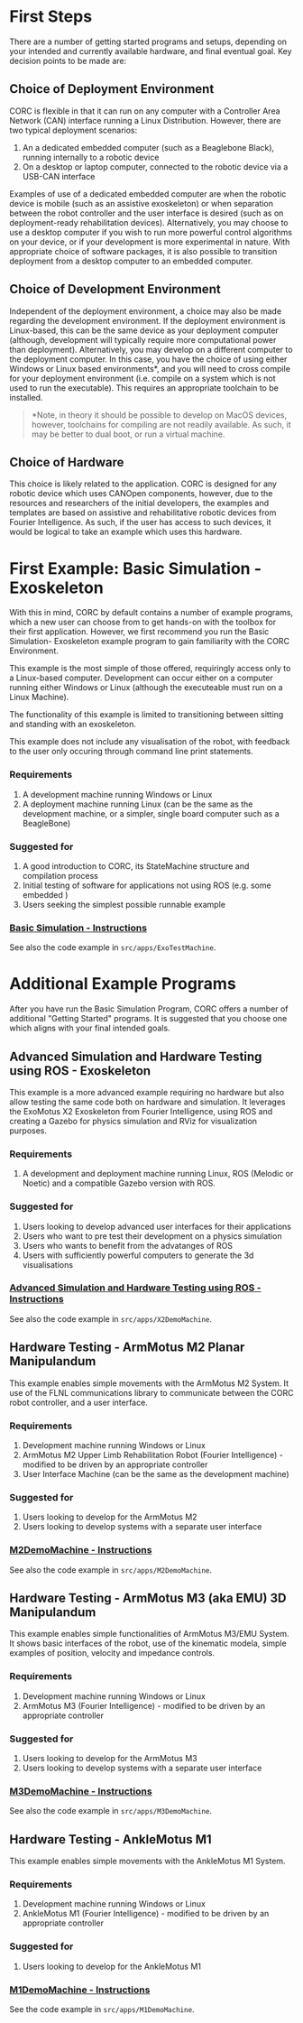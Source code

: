 # First Steps

There are a number of getting started programs and setups, depending on your intended and currently available hardware, and final eventual goal. Key decision points to be made are:

## Choice of Deployment Environment
CORC is flexible in that it can run on any computer with a Controller Area Network (CAN) interface running a Linux Distribution. However, there are two typical deployment scenarios:

1. An a dedicated embedded computer (such as a Beaglebone Black), running internally to a robotic device
2. On a desktop or laptop computer, connected to the robotic device via a USB-CAN interface

Examples of use of a dedicated embedded computer are when the robotic device is mobile (such as an assistive exoskeleton) or when separation between the robot controller and the user interface is desired (such as on deployment-ready rehabilitation devices). Alternatively, you may choose to use a desktop computer if you wish to run more powerful control algorithms on your device, or if your development is more experimental in nature. With appropriate choice of software packages, it is also possible to transition deployment from a desktop computer to an embedded computer. 

## Choice of Development Environment
Independent of the deployment environment, a choice may also be made regarding the development environment. If the deployment environment is Linux-based, this can be the same device as your deployment computer (although, development will typically require more computational power than deployment). Alternatively, you may develop on a different computer to the deployment computer. In this case, you have the choice of using either Windows or Linux based environments*, and you will need to cross compile for your deployment environment (i.e. compile on a system which is not used to run the executable). This requires an appropriate toolchain to be installed. 

> *Note, in theory it should be possible to develop on MacOS devices, however, toolchains for compiling are not readily available. As such, it may be better to dual boot, or run a virtual machine. 

## Choice of Hardware
This choice is likely related to the application. CORC is designed for any robotic device which uses CANOpen components, however, due to the resources and researchers of the initial developers, the examples and templates are based on assistive and rehabilitative robotic devices from Fourier Intelligence. As such, if the user has access to such devices, it would be logical to take an example which uses this hardware. 

# First Example: Basic Simulation - Exoskeleton
With this in mind, CORC by default contains a number of example programs, which a new user can choose from to get hands-on with the toolbox for their first application. However, we first recommend you run the Basic Simulation- Exoskeleton example program to gain familiarity with the CORC Environment.  

This example is the most simple of those offered, requiringly access only to a Linux-based computer. Development can occur either on a computer running either Windows or Linux (although the executeable must run on a Linux Machine).

The functionality of this example is limited to transitioning between sitting and standing with an exoskeleton. 

This example does not include any visualisation of the robot, with feedback to the user only occuring through command line print statements. 

### Requirements
1. A development machine running Windows or Linux
2. A deployment machine running Linux (can be the same as the development machine, or a simpler, single board computer such as a BeagleBone)

### Suggested for
1. A good introduction to CORC, its StateMachine structure and compilation process
2. Initial testing of software for applications not using ROS (e.g. some embedded )
3. Users seeking the simplest possible runnable example 

### [Basic Simulation - Instructions](GSBasicSimulation.md) 
See also the code example in `src/apps/ExoTestMachine`.


# Additional Example Programs
After you have run the Basic Simulation Program, CORC offers a number of additional "Getting Started" programs. It is suggested that you choose one which aligns with your final intended goals. 


## Advanced Simulation and Hardware Testing using ROS - Exoskeleton
This example is a more advanced example requiring no hardware but also allow testing the same code both on hardware and simulation.
It leverages the ExoMotus X2 Exoskeleton from Fourier Intelligence, using ROS and creating a Gazebo for physics simulation and RViz for visualization purposes.

### Requirements
1. A development and deployment machine running Linux, ROS (Melodic or Noetic) and a compatible Gazebo version with ROS.

### Suggested for
1. Users looking to develop advanced user interfaces for their applications
2. Users who want to pre test their development on a physics simulation 
3. Users who wants to benefit from the advatanges of ROS
4. Users with sufficiently powerful computers to generate the 3d visualisations

### [Advanced Simulation and Hardware Testing using ROS - Instructions](AdvancedSimulationAndHardwareTesting.md) 
See also the code example in `src/apps/X2DemoMachine`.


## Hardware Testing - ArmMotus M2 Planar Manipulandum
This example enables simple movements with the ArmMotus M2 System. It use of the FLNL communications library to communicate between the CORC robot controller, and a user interface.

### Requirements
1. Development machine running Windows or Linux
2. ArmMotus M2 Upper Limb Rehabilitation Robot (Fourier Intelligence) - modified to be driven by an appropriate controller 
3. User Interface Machine (can be the same as the development machine)

### Suggested for
1. Users looking to develop for the ArmMotus M2
2. Users looking to develop systems with a separate user interface

### [M2DemoMachine - Instructions](GSM2DemoMachine.md)
See also the code example in `src/apps/M2DemoMachine`.


## Hardware Testing - ArmMotus M3 (aka EMU) 3D Manipulandum
This example enables simple functionalities of ArmMotus M3/EMU System. It shows basic interfaces of the robot, use of the kinematic modela, simple examples of position, velocity and impedance controls.

### Requirements
1. Development machine running Windows or Linux
2. ArmMotus M3 (Fourier Intelligence) - modified to be driven by an appropriate controller

### Suggested for
1. Users looking to develop for the ArmMotus M3
2. Users looking to develop systems with a separate user interface

### [M3DemoMachine - Instructions](GSM3DemoMachine.md) 
See also the code example in `src/apps/M3DemoMachine`.

## Hardware Testing - AnkleMotus M1
This example enables simple movements with the AnkleMotus M1 System.

### Requirements
1. Development machine running Windows or Linux
2. AnkleMotus M1  (Fourier Intelligence) - modified to be driven by an appropriate controller

### Suggested for
1. Users looking to develop for the AnkleMotus M1

### [M1DemoMachine - Instructions](GSM1DemoMachine.md)
See the code example in `src/apps/M1DemoMachine`.


